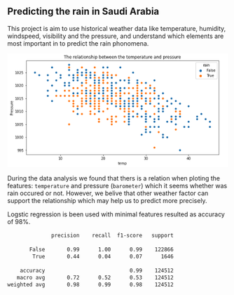 ## Predicting the rain in Saudi Arabia

This project is aim to use historical weather data like temperature, humidity, windspeed, visibility and the pressure, and understand which elements are most important in to predict the rain phonomena. 

![file](https://github.com/naiforfi/Bootcamp_repo/blob/main/MVP/figure.png)


During the data analysis we found that thers is a relation when ploting the features: `temperature` and pressure (`barometer`) which it seems whether was rain occured or not. However, we belive that other weather factor can support the relationship which may help us to predict more precisely.

Logstic regression is been used with minimal features resulted as accuracy of  98%. 
```
              precision    recall  f1-score   support

       False       0.99      1.00      0.99    122866
        True       0.44      0.04      0.07      1646

    accuracy                           0.99    124512
   macro avg       0.72      0.52      0.53    124512
weighted avg       0.98      0.99      0.98    124512
```
